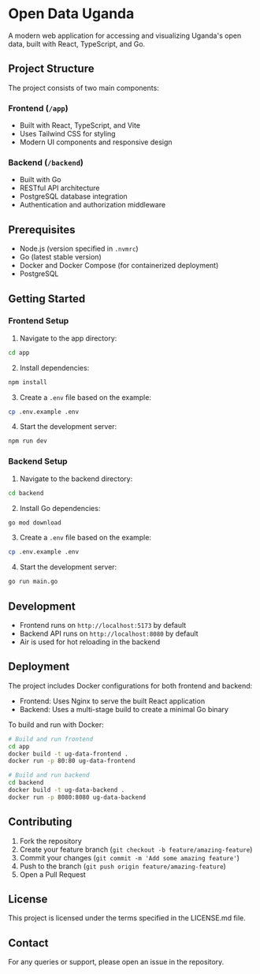 # Open Data Uganda

A modern web application for accessing and visualizing Uganda's open data, built with React, TypeScript, and Go.

## Project Structure

The project consists of two main components:

### Frontend (`/app`)
- Built with React, TypeScript, and Vite
- Uses Tailwind CSS for styling
- Modern UI components and responsive design

### Backend (`/backend`)
- Built with Go
- RESTful API architecture
- PostgreSQL database integration
- Authentication and authorization middleware

## Prerequisites

- Node.js (version specified in `.nvmrc`)
- Go (latest stable version)
- Docker and Docker Compose (for containerized deployment)
- PostgreSQL

## Getting Started

### Frontend Setup

1. Navigate to the app directory:
```bash
cd app
```

2. Install dependencies:
```bash
npm install
```

3. Create a `.env` file based on the example:
```bash
cp .env.example .env
```

4. Start the development server:
```bash
npm run dev
```

### Backend Setup

1. Navigate to the backend directory:
```bash
cd backend
```

2. Install Go dependencies:
```bash
go mod download
```

3. Create a `.env` file based on the example:
```bash
cp .env.example .env
```

4. Start the development server:
```bash
go run main.go
```

## Development

- Frontend runs on `http://localhost:5173` by default
- Backend API runs on `http://localhost:8080` by default
- Air is used for hot reloading in the backend

## Deployment

The project includes Docker configurations for both frontend and backend:

- Frontend: Uses Nginx to serve the built React application
- Backend: Uses a multi-stage build to create a minimal Go binary

To build and run with Docker:

```bash
# Build and run frontend
cd app
docker build -t ug-data-frontend .
docker run -p 80:80 ug-data-frontend

# Build and run backend
cd backend
docker build -t ug-data-backend .
docker run -p 8080:8080 ug-data-backend
```

## Contributing

1. Fork the repository
2. Create your feature branch (`git checkout -b feature/amazing-feature`)
3. Commit your changes (`git commit -m 'Add some amazing feature'`)
4. Push to the branch (`git push origin feature/amazing-feature`)
5. Open a Pull Request

## License

This project is licensed under the terms specified in the LICENSE.md file.

## Contact

For any queries or support, please open an issue in the repository. 